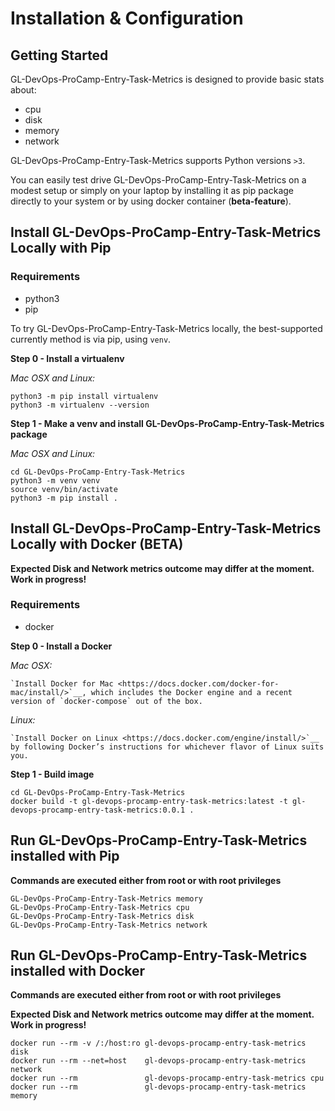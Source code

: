 # Installation & Configuration


## Getting Started

GL-DevOps-ProCamp-Entry-Task-Metrics is designed to provide basic stats about:
* cpu
* disk
* memory
* network

GL-DevOps-ProCamp-Entry-Task-Metrics supports Python versions ``>3``.

You can easily test drive GL-DevOps-ProCamp-Entry-Task-Metrics on a modest setup
or simply on your laptop by installing it as pip package directly to your system
or by using docker container (**beta-feature**).

## Install GL-DevOps-ProCamp-Entry-Task-Metrics Locally with Pip

### Requirements
* python3
* pip

To try GL-DevOps-ProCamp-Entry-Task-Metrics locally, the best-supported currently
method is via pip, using ``venv``.

**Step 0 - Install a virtualenv**

*Mac OSX and Linux:*

```commandline
python3 -m pip install virtualenv
python3 -m virtualenv --version
```

**Step 1 - Make a venv and install GL-DevOps-ProCamp-Entry-Task-Metrics package**

*Mac OSX and Linux:*

```commandline
cd GL-DevOps-ProCamp-Entry-Task-Metrics
python3 -m venv venv
source venv/bin/activate
python3 -m pip install .
```

## Install GL-DevOps-ProCamp-Entry-Task-Metrics Locally with Docker (BETA)

**Expected Disk and Network metrics outcome may differ at the moment. Work in progress!**

### Requirements
* docker

**Step 0 - Install a Docker**

*Mac OSX:*

    `Install Docker for Mac <https://docs.docker.com/docker-for-mac/install/>`__, which includes the Docker engine and a recent version of `docker-compose` out of the box.

*Linux:*

    `Install Docker on Linux <https://docs.docker.com/engine/install/>`__ by following Docker’s instructions for whichever flavor of Linux suits you.

**Step 1 - Build image**

```commandline
cd GL-DevOps-ProCamp-Entry-Task-Metrics
docker build -t gl-devops-procamp-entry-task-metrics:latest -t gl-devops-procamp-entry-task-metrics:0.0.1 .
```

## Run GL-DevOps-ProCamp-Entry-Task-Metrics installed with Pip

**Commands are executed either from root or with root privileges**

```commandline
GL-DevOps-ProCamp-Entry-Task-Metrics memory
GL-DevOps-ProCamp-Entry-Task-Metrics cpu
GL-DevOps-ProCamp-Entry-Task-Metrics disk
GL-DevOps-ProCamp-Entry-Task-Metrics network
```

## Run GL-DevOps-ProCamp-Entry-Task-Metrics installed with Docker

**Commands are executed either from root or with root privileges**

**Expected Disk and Network metrics outcome may differ at the moment. Work in progress!**

```commandline
docker run --rm -v /:/host:ro gl-devops-procamp-entry-task-metrics disk
docker run --rm --net=host    gl-devops-procamp-entry-task-metrics network
docker run --rm               gl-devops-procamp-entry-task-metrics cpu
docker run --rm               gl-devops-procamp-entry-task-metrics memory
```
